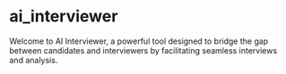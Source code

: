 # ai_interviewer
Welcome to AI Interviewer, a powerful tool designed to bridge the gap between candidates and interviewers by facilitating seamless interviews and analysis.

